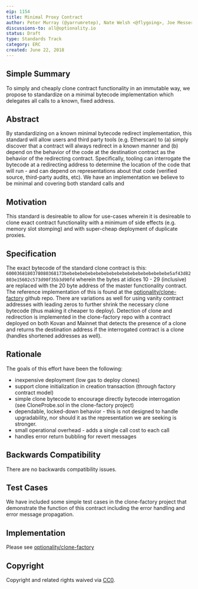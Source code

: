 ```yaml
---
eip: 1154
title: Minimal Proxy Contract
author: Peter Murray (@yarrumretep), Nate Welsh <@flygoing>, Joe Messerman <@JAMesserman>
discussions-to: all@optionality.io
status: Draft
type: Standards Track
category: ERC
created: June 22, 2018
---
```


<!--You can leave these HTML comments in your merged EIP and delete the visible duplicate text guides, they will not appear and may be helpful to refer to if you edit it again. This is the suggested template for new EIPs. Note that an EIP number will be assigned by an editor. When opening a pull request to submit your EIP, please use an abbreviated title in the filename, `eip-draft_title_abbrev.md`. The title should be 44 characters or less.-->

## Simple Summary
<!--"If you can't explain it simply, you don't understand it well enough." Provide a simplified and layman-accessible explanation of the EIP.-->
To simply and cheaply clone contract functionality in an immutable way, we propose to standardize on a minimal bytecode implementation which delegates all calls to a known, fixed address.  
## Abstract
<!--A short (~200 word) description of the technical issue being addressed.-->
By standardizing on a known minimal bytecode redirect implementation, this standard will allow users and third party tools (e.g. Etherscan) to (a) simply discover that a contract will always redirect in a known manner and (b) depend on the behavior of the code at the destination contract as the behavior of the redirecting contract.  Specifically, tooling can interrogate the bytecode at a redirecting address to determine the location of the code that will run - and can depend on representations about that code (verified source, third-party audits, etc).  We have an implementation we believe to be minimal and covering both standard calls and 


## Motivation
<!--The motivation is critical for EIPs that want to change the Ethereum protocol. It should clearly explain why the existing protocol specification is inadequate to address the problem that the EIP solves. EIP submissions without sufficient motivation may be rejected outright.-->
This standard is desireable to allow for use-cases wherein it is desireable to clone exact contract functionality with a minimum of side effects (e.g. memory slot stomping) and with super-cheap deployment of duplicate proxies.

## Specification
<!--The technical specification should describe the syntax and semantics of any new feature. The specification should be detailed enough to allow competing, interoperable implementations for any of the current Ethereum platforms (go-ethereum, parity, cpp-ethereum, ethereumj, ethereumjs, and [others](https://github.com/ethereum/wiki/wiki/Clients)).-->
The exact bytecode of the standard clone contract is this: `6000368180378080368173bebebebebebebebebebebebebebebebebebebebe5af43d82803e15602c573d90f35b3d90fd` wherein the bytes at idices 10 - 29 (inclusive) are replaced with the 20 byte address of the master functionality contract.  The reference implementation of this is found at the [optionality/clone-factory](https://github.com/optionality/clone-factory) github repo.  There are variations as well for using vanity contract addresses with leading zeros to further shrink the necessary clone bytecode (thus making it cheaper to deploy).  Detection of clone and redirection is implemented in the clone-factory repo with a contract deployed on both Kovan and Mainnet that detects the presence of a clone and returns the destination address if the interrogated contract is a clone (handles shortened addresses as well).

## Rationale
<!--The rationale fleshes out the specification by describing what motivated the design and why particular design decisions were made. It should describe alternate designs that were considered and related work, e.g. how the feature is supported in other languages. The rationale may also provide evidence of consensus within the community, and should discuss important objections or concerns raised during discussion.-->
The goals of this effort have been the following:
- inexpensive deployment (low gas to deploy clones)
- support clone initialization in creation transaction (through factory contract model)
- simple clone bytecode to encourage directly bytecode interrogation (see CloneProbe.sol in the clone-factory project)
- dependable, locked-down behavior - this is not designed to handle upgradability, nor should it as the representation we are seeking is stronger.
- small operational overhead - adds a single call cost to each call
- handles error return bubbling for revert messages

## Backwards Compatibility
<!--All EIPs that introduce backwards incompatibilities must include a section describing these incompatibilities and their severity. The EIP must explain how the author proposes to deal with these incompatibilities. EIP submissions without a sufficient backwards compatibility treatise may be rejected outright.-->
There are no backwards compatibility issues.

## Test Cases
<!--Test cases for an implementation are mandatory for EIPs that are affecting consensus changes. Other EIPs can choose to include links to test cases if applicable.-->
We have included some simple test cases in the clone-factory project that demonstrate the function of this contract including the error handling and error message propagation.

## Implementation
<!--The implementations must be completed before any EIP is given status "Final", but it need not be completed before the EIP is accepted. While there is merit to the approach of reaching consensus on the specification and rationale before writing code, the principle of "rough consensus and running code" is still useful when it comes to resolving many discussions of API details.-->
Please see [optionality/clone-factory](https://github.com/optionality/clone-factory)

## Copyright
Copyright and related rights waived via [CC0](https://creativecommons.org/publicdomain/zero/1.0/).
